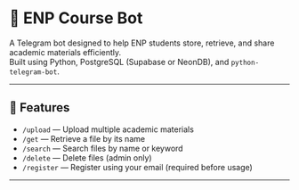 # 🤖 ENP Course Bot

A Telegram bot designed to help ENP students store, retrieve, and share academic materials efficiently.  
Built using Python, PostgreSQL (Supabase or NeonDB), and `python-telegram-bot`.

---

## 📌 Features

- `/upload` — Upload multiple academic materials  
- `/get` — Retrieve a file by its name  
- `/search` — Search files by name or keyword  
- `/delete` — Delete files (admin only)  
- `/register` — Register using your email (required before usage)

---


